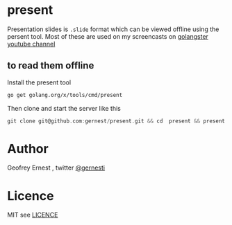 # present
Presentation slides is `.slide` format which can be viewed offline using the persent tool. Most of these are used on my screencasts on [golangster youtube channel](https://www.youtube.com/channel/UCgWGEuGOgS4YdmKuY_M8JqA)

## to read them offline

Install the present tool

```bash
go get golang.org/x/tools/cmd/present
```

Then clone and start the server like this

```go
git clone git@github.com:gernest/present.git && cd  present && present
```

# Author
Geofrey Ernest , twitter [@gernesti](https://twitter.com/gernesti)

# Licence
MIT see [LICENCE](LICENCE)
